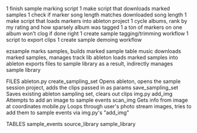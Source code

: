1 finish sample marking script
1 make script that downloads marked samples
    1 check if marker song length matches downloaded song length
1 make script that loads markers into ableton project
    1 cycle albums, rank by my rating and how sparsely album was tagged
    1 a ton of markers on one album won't clog if done right
1 create sample tagging/trimming workflow
    1 script to export clips
1 create sample demoing workflow

ezsample
    marks samples, builds marked sample table
music
    downloads marked samples, manages track lib
ableton
    loads marked samples into ableton
    exports files to sample library
        as a result, indirectly manages sample library

FILES
ableton.py
    create_sampling_set
        Opens ableton, opens the sample session project, adds the clips passed in as params
    save_sampling_set
        Saves existing ableton sampling set, clears out clips
img.py
    add_img
        Attempts to add an image to sample events
    scan_img
        Gets info from image at coordinates
mobile.py
    Loops through user's photo stream images, tries to add them to sample events via img.py's "add_img"


TABLES
sample_events
source_library
sample_library